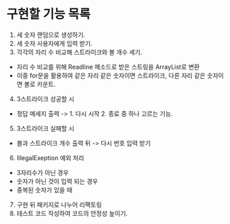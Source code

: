 # 구현할 기능 목록
1. 세 숫자 랜덤으로 생성하기.
2. 세 숫자 사용자에게 입력 받기.
3. 각각의 자리 수 비교해 스트라이크와 볼 개수 세기.
- 자리 수 비교를 위해 Readline 메소드로 받은 스트링을 ArrayList로 변환
- 이중 for문을 활용하여 같은 자리 같은 숫자이면 스트라이크, 다른 자리 같은 숫자이면 볼로 카운트.
4. 3스트라이크 성공할 시
- 정답 메세지 출력 -> 1. 다시 시작 2. 종료 중 하나 고르는 기능.
5. 3스트라이크 실패할 시
- 볼과 스트라이크 개수 출력 뒤 -> 다시 번호 입력 받기
6. IllegalExeption 예외 처리
- 3자리수가 아닌 경우
- 숫자가 아닌 것이 입력 되는 경우
- 중복된 숫자가 있을 때
7. 구현 뒤 패키지로 나누어 리팩토링
8. 테스트 코드 작성하여 코드의 안정성 높이기.
